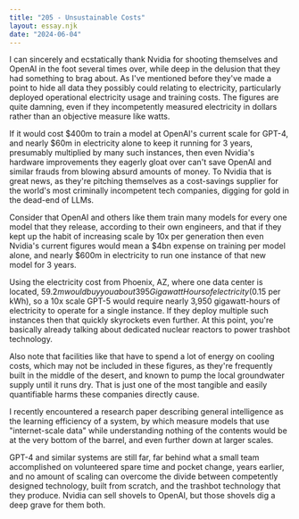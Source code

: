 ```yaml
---
title: "205 - Unsustainable Costs"
layout: essay.njk
date: "2024-06-04"
---
```


I can sincerely and ecstatically thank Nvidia for shooting themselves and OpenAI in the foot several times over, while deep in the delusion that they had something to brag about. As I've mentioned before they've made a point to hide all data they possibly could relating to electricity, particularly deployed operational electricity usage and training costs. The figures are quite damning, even if they incompetently measured electricity in dollars rather than an objective measure like watts.

If it would cost $400m to train a model at OpenAI's current scale for GPT-4, and nearly $60m in electricity alone to keep it running for 3 years, presumably multiplied by many such instances, then even Nvidia's hardware improvements they eagerly gloat over can't save OpenAI and similar frauds from blowing absurd amounts of money. To Nvidia that is great news, as they're pitching themselves as a cost-savings supplier for the world's most criminally incompetent tech companies, digging for gold in the dead-end of LLMs.

Consider that OpenAI and others like them train many models for every one model that they release, according to their own engineers, and that if they kept up the habit of increasing scale by 10x per generation then even Nvidia's current figures would mean a $4bn expense on training per model alone, and nearly $600m in electricity to run one instance of that new model for 3 years.

Using the electricity cost from Phoenix, AZ, where one data center is located, $59.2m would buy you about 395 Gigawatt Hours of electricity ($0.15 per kWh), so a 10x scale GPT-5 would require nearly 3,950 gigawatt-hours of electricity to operate for a single instance. If they deploy multiple such instances then that quickly skyrockets even further. At this point, you're basically already talking about dedicated nuclear reactors to power trashbot technology.

Also note that facilities like that have to spend a lot of energy on cooling costs, which may not be included in these figures, as they're frequently built in the middle of the desert, and known to pump the local groundwater supply until it runs dry. That is just one of the most tangible and easily quantifiable harms these companies directly cause.

I recently encountered a research paper describing general intelligence as the learning efficiency of a system, by which measure models that use "internet-scale data" while understanding nothing of the contents would be at the very bottom of the barrel, and even further down at larger scales.

GPT-4 and similar systems are still far, far behind what a small team accomplished on volunteered spare time and pocket change, years earlier, and no amount of scaling can overcome the divide between competently designed technology, built from scratch, and the trashbot technology that they produce. Nvidia can sell shovels to OpenAI, but those shovels dig a deep grave for them both.
